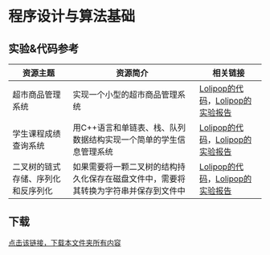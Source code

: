 # 程序设计与算法基础

## 实验&代码参考

资源主题|资源简介|相关链接
---|---|---
超市商品管理系统|实现一个小型的超市商品管理系统|[Lolipop的代码](https://github.com/LolipopJ/coursework-repo/tree/master/c-GoodsManageSys)，[Lolipop的实验报告](https://github.com/LolipopJ/coursework-repo/blob/master/pdf-%E7%A8%8B%E5%BA%8F%E8%AE%BE%E8%AE%A1%E4%B8%8E%E7%AE%97%E6%B3%95%E5%9F%BA%E7%A1%80/%E7%A8%8B%E5%BA%8F%E8%AE%BE%E8%AE%A1%E4%B8%8E%E7%AE%97%E6%B3%95%E5%9F%BA%E7%A1%80%E2%85%A0_%E5%AE%9E%E9%AA%8C_%E5%AE%9E%E9%AA%8C%E6%8A%A5%E5%91%8A.pdf)
学生课程成绩查询系统|用C++语言和单链表、栈、队列数据结构实现一个简单的学生信息管理系统|[Lolipop的代码](https://github.com/LolipopJ/coursework-repo/tree/master/cpp-StudentsManageSys)，[Lolipop的实验报告](https://github.com/LolipopJ/coursework-repo/blob/master/pdf-%E7%A8%8B%E5%BA%8F%E8%AE%BE%E8%AE%A1%E4%B8%8E%E7%AE%97%E6%B3%95%E5%9F%BA%E7%A1%80/%E7%A8%8B%E5%BA%8F%E8%AE%BE%E8%AE%A1%E4%B8%8E%E7%AE%97%E6%B3%95%E5%9F%BA%E7%A1%80%E2%85%A1_%E5%AE%9E%E9%AA%8C%201_%E5%AE%9E%E9%AA%8C%E6%8A%A5%E5%91%8A.pdf)
二叉树的链式存储、序列化和反序列化|如果需要将一颗二叉树的结构持久化保存在磁盘文件中，需要将其转换为字符串并保存到文件中|[Lolipop的代码](https://github.com/LolipopJ/coursework-repo/tree/master/cpp-BinaryTree)，[Lolipop的实验报告](https://github.com/LolipopJ/coursework-repo/blob/master/pdf-%E7%A8%8B%E5%BA%8F%E8%AE%BE%E8%AE%A1%E4%B8%8E%E7%AE%97%E6%B3%95%E5%9F%BA%E7%A1%80/%E7%A8%8B%E5%BA%8F%E8%AE%BE%E8%AE%A1%E4%B8%8E%E7%AE%97%E6%B3%95%E5%9F%BA%E7%A1%80%E2%85%A1_%E5%AE%9E%E9%AA%8C%202_%E5%AE%9E%E9%AA%8C%E6%8A%A5%E5%91%8A.pdf)

## 下载

[点击该链接，下载本文件夹所有内容](https://xovee.github.io/gitzip/?https://github.com/Xovee/uestc-course/tree/main/课程目录/程序设计与算法基础)
